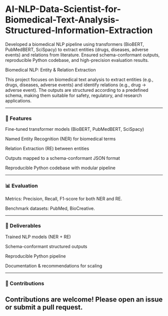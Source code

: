 # AI-NLP-Data-Scientist-for-Biomedical-Text-Analysis-Structured-Information-Extraction
Developed a biomedical NLP pipeline using transformers (BioBERT, PubMedBERT, SciSpacy) to extract entities (drugs, diseases, adverse events) and relations from literature. Ensured schema-conformant outputs, reproducible Python codebase, and high-precision evaluation results.

Biomedical NLP: Entity & Relation Extraction

This project focuses on biomedical text analysis to extract entities (e.g., drugs, diseases, adverse events) and identify relations (e.g., drug → adverse event). The outputs are structured according to a predefined schema, making them suitable for safety, regulatory, and research applications.

---
### 🚀 Features

Fine-tuned transformer models (BioBERT, PubMedBERT, SciSpacy)

Named Entity Recognition (NER) for biomedical terms

Relation Extraction (RE) between entities

Outputs mapped to a schema-conformant JSON format

Reproducible Python codebase with modular pipeline

---

### 📊 Evaluation

Metrics: Precision, Recall, F1-score for both NER and RE.

Benchmark datasets: PubMed, BioCreative.

---

### 📌 Deliverables

Trained NLP models (NER + RE)

Schema-conformant structured outputs

Reproducible Python pipeline

Documentation & recommendations for scaling

---

### 🤝 Contributions

Contributions are welcome! Please open an issue or submit a pull request.
---
